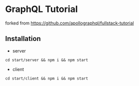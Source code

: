 # GraphQL Tutorial
forked from https://github.com/apollographql/fullstack-tutorial

## Installation
- server
```
cd start/server && npm i && npm start
```
- client
```
cd start/client && npm i && npm start
```